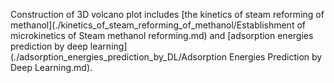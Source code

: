 Construction of 3D volcano plot includes [the kinetics of steam reforming of methanol](./kinetics_of_steam_reforming_of_methanol/Establishment of microkinetics of Steam methanol reforming.md) and [adsorption energies prediction by deep learning](./adsorption_energies_prediction_by_DL/Adsorption Energies Prediction by Deep Learning.md).